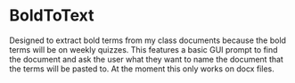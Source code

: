 # BoldToText
Designed to extract bold terms from my class documents because the bold terms will be on weekly quizzes. This features a basic
GUI prompt to find the document and ask the user what they want to name the document that the terms will be pasted to. 
At the moment this only works on docx files. 

